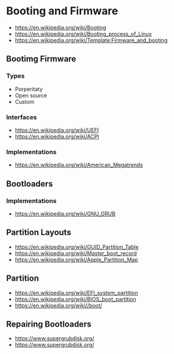 # Booting and Firmware

- <https://en.wikipedia.org/wiki/Booting>
- <https://en.wikipedia.org/wiki/Booting_process_of_Linux>
- <https://en.wikipedia.org/wiki/Template:Firmware_and_booting>

## Bootimg Firmware

### Types

- Porperitaty
- Open source
- Custom

### Interfaces

- <https://en.wikipedia.org/wiki/UEFI>
- <https://en.wikipedia.org/wiki/ACPI>

### Implementations

- <https://en.wikipedia.org/wiki/American_Megatrends>

## Bootloaders

### Implementations

- <https://en.wikipedia.org/wiki/GNU_GRUB>

## Partition Layouts

- <https://en.wikipedia.org/wiki/GUID_Partition_Table>
- <https://en.wikipedia.org/wiki/Master_boot_record>
- <https://en.wikipedia.org/wiki/Apple_Partition_Map>

## Partition

- <https://en.wikipedia.org/wiki/EFI_system_partition>
- <https://en.wikipedia.org/wiki/BIOS_boot_partition>
- <https://en.wikipedia.org/wiki//boot/>

## Repairing Bootloaders

- <https://www.supergrubdisk.org/>
- <https://www.supergrubdisk.org/>